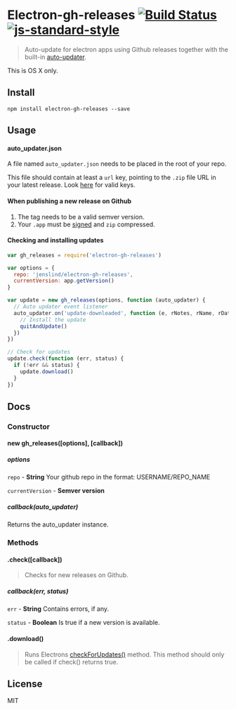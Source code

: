 # Electron-gh-releases [![Build Status](https://travis-ci.org/jenslind/electron-gh-releases.svg?branch=master)](https://travis-ci.org/jenslind/electron-gh-releases) [![js-standard-style](https://img.shields.io/badge/code%20style-standard-brightgreen.svg?style=flat)](https://github.com/feross/standard)
> Auto-update for electron apps using Github releases together with the built-in [auto-updater](https://github.com/atom/electron/blob/master/docs/api/auto-updater.md).

This is OS X only.

## Install

```
npm install electron-gh-releases --save
```

## Usage

#### auto_updater.json

A file named `auto_updater.json` needs to be placed in the root of your repo.

This file should contain at least a `url` key, pointing to the `.zip` file URL in your latest release.
Look [here](https://github.com/atom/electron/blob/master/docs/api/auto-updater.md#update-json-format) for valid keys.

#### When publishing a new release on Github

1. The tag needs to be a valid semver version.
2. Your `.app` must be [signed](https://github.com/atom/electron/blob/master/docs/api/auto-updater.md#auto-updater) and `zip` compressed.

#### Checking and installing updates

```javascript
var gh_releases = require('electron-gh-releases')

var options = {
  repo: 'jenslind/electron-gh-releases',
  currentVersion: app.getVersion()
}

var update = new gh_releases(options, function (auto_updater) {
  // Auto updater event listener
  auto_updater.on('update-downloaded', function (e, rNotes, rName, rDate, uUrl, quitAndUpdate) {
    // Install the update
    quitAndUpdate()
  })
})

// Check for updates
update.check(function (err, status) {
  if (!err && status) {
    update.download()
  }
})
```

## Docs

### Constructor

#### new gh_releases([options], [callback])

##### options

`repo` - **String** Your github repo in the format: USERNAME/REPO_NAME

`currentVersion` - **Semver version**

##### callback(auto_updater)

Returns the auto_updater instance.

### Methods

#### .check([callback])
> Checks for new releases on Github.

##### callback(err, status)
`err` - **String** Contains errors, if any.

`status` - **Boolean** Is true if a new version is available.

#### .download()
> Runs Electrons [checkForUpdates()](https://github.com/atom/electron/blob/master/docs/api/auto-updater.md#autoupdatercheckforupdates) method. This method should only be called if check() returns true.

## License
MIT
